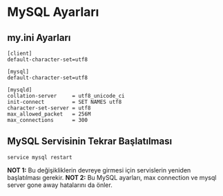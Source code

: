 # MySQL Ayarları

## my.ini Ayarları
```
[client]
default-character-set=utf8

[mysql]
default-character-set=utf8

[mysqld]
collation-server     = utf8_unicode_ci
init-connect         = SET NAMES utf8
character-set-server = utf8
max_allowed_packet   = 256M
max_connections      = 300
```

## MySQL Servisinin Tekrar Başlatılması
```
service mysql restart
```

**NOT 1:** Bu değişikliklerin devreye girmesi için servislerin yeniden başlatılması gerekir.
**NOT 2:** Bu MySQL ayarları, max connection ve mysql server gone away hatalarını da önler.
